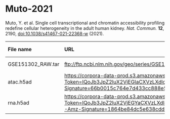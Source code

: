 # Muto-2021

Muto, Y. et al. Single cell transcriptional and chromatin accessibility profiling redefine cellular heterogeneity in the adult human kidney. *Nat. Commun.* **12**, 2190, [doi:10.1038/s41467-021-22368-w](https://doi.org/10.1038/s41467-021-22368-w) (2021).

| File name | URL | Access date | MD5SUM | Remark |
|:----------|:----|:------------|:-------|:-------|
|GSE151302_RAW.tar|ftp://ftp.ncbi.nlm.nih.gov/geo/series/GSE151nnn/GSE151302/suppl/GSE151302_RAW.tar|Nov 1, 2021|b3ef40144d85e1b7f99529a5dec8b8e7|https://www.ncbi.nlm.nih.gov/geo/query/acc.cgi?acc=GSE151302|
|atac.h5ad|https://corpora-data-prod.s3.amazonaws.com/ca108e66-2cc8-402d-b266-56276f27064c/local.h5ad?X-Amz-Algorithm=AWS4-HMAC-SHA256&X-Amz-Credential=ASIATLYQ5N5X6LSKXDRH%2F20211101%2Fus-west-2%2Fs3%2Faws4_request&X-Amz-Date=20211101T071728Z&X-Amz-Expires=604800&X-Amz-SignedHeaders=host&X-Amz-Security-Token=IQoJb3JpZ2luX2VjEGIaCXVzLXdlc3QtMiJIMEYCIQCAEA187FG70aoPxySozu2hVK2x%2FdyLdvl4VzRSuVb93gIhANXl4AaO%2FAexhx%2FpzNsotYqw2N8cVo3FHhyJ5Zepxi4lKvQDCPv%2F%2F%2F%2F%2F%2F%2F%2F%2F%2FwEQARoMMjMxNDI2ODQ2NTc1IgxMcYq%2BhDi32s7RtkcqyANpi7wW8M5KuKHdRyS0oAONbPZ06kOxdEf8g%2BVc0zrC%2Fn1ki%2FdqbRgV%2BgJFf8Pls0s2%2FxU1W38NSSb5ziZDxwztn7jSSFJropHr4IntuDDpVKWGN1o%2FEA1spxlmVNkpM%2F%2Fea9czKJVICQiEVXv9xbIMYRG9g5rlr1noOu639PQ8Rndsmiah5vYsMVz6Fz0Kgc6DyQ6YKeUjPsL2evrW38MD%2BiD8NLRtWF5YxZO9bfn0R%2FSjjZJtHNY8OA0N4nJYPUo%2BvWUkPAuB%2BlmsZznb0ofV2k6JJJBVt3j3ELrgRo5CdeFrG1Qfxf%2FVdw9%2BvzlF%2BYmURdnxCrg4IAW9HhLRVx8brVzDRLQWAWu0zdxgkhKvF5STwnuNkgIwRjUVqTSRIgAaIBLc6L5lkwImMTrjegeziXNqraTaavbpuzu27%2FefY1bCHuCVJLonvW%2FY%2FfpxA6CtO8eK9c%2FkGhn4Fif8Iu1NjRir5buigCcihm3R41ZfML%2BydSXvFEJUp3rK3oc8rVsfaCB4G%2F8bKeDJ3cczvW8R8TXK1YD%2B2Bg4mnjNjnm%2FivywP7T3kexLuOGyEi0wuTXbV0pwDqyyFKpYbk4F7DbdS46802tqOa0w8ZH9iwY6pAFgP1h1dMzuCi0WQ86EQ45SHsZyKuE6ygvCflHl9F5oiaahouD%2FPEbqwtjYYu2B1FRmQcNCn5LL4p7kE6WXGux8rrRgzbCy8sZUjw5RWsXky93L7xOoG47euRtWo3bmejr0VOdgNNzF%2F5E3eMreAbKmvcfn5J9NMzYwANQKYiFahsZRuNT8O%2Bm8lJ1712cnqkFeQXn4jS6oEj84x%2BkmEQQCtX7D6w%3D%3D&X-Amz-Signature=66b0015c764e7d433cc888e59b12366f6430bdee27370a73ddbffb3e4e711d38|Nov 1, 2021|6848fad62cc702b50a1afcc26deeeeab|https://cellxgene.cziscience.com/collections/9b02383a-9358-4f0f-9795-a891ec523bcc|
|rna.h5ad|https://corpora-data-prod.s3.amazonaws.com/b33cd78e-3a32-4bd1-b284-cac266d91719/local.h5ad?X-Amz-Algorithm=AWS4-HMAC-SHA256&X-Amz-Credential=ASIATLYQ5N5X3KTLIDVZ%2F20211101%2Fus-west-2%2Fs3%2Faws4_request&X-Amz-Date=20211101T074900Z&X-Amz-Expires=604800&X-Amz-SignedHeaders=host&X-Amz-Security-Token=IQoJb3JpZ2luX2VjEGYaCXVzLXdlc3QtMiJHMEUCIFSa81LrrizPPPHal8JnssTgotj65VfNJof%2BYpYshnkQAiEAg8wyuA2pY76rus%2BjW5w%2FifYJ8ugXRlQ5uTmefjUYbDIq9AMI%2F%2F%2F%2F%2F%2F%2F%2F%2F%2F%2F%2FARABGgwyMzE0MjY4NDY1NzUiDBKJuZHXew5ZvHqgFyrIA0gGoOcWHVKhA831xy%2FV5ey9vugB50i1%2BX%2FA29h9odymx8WuZr9%2FtyAk%2FoZhrI2EzQL%2BABDC%2B0jw9BoZmFbOhGzhR6So9mwE3R4Kq6CskfEAu7giNRLmIxOsoxkIeJ4LeECuj3wkTXO6FRrpbqXTse51wkKEGMcmqh54%2B5ATwrnuNMRfVs%2FGHPjYXEH7vThsNnfbrMHf8itAFQJ0y06TKj69zGmTtrr5hTdR9WpRLurjgJ1nAP1IWyUdynJY29Fsfu1mfxdX%2F1wY8OrEOFSv3cO07Kbj%2FpcTg%2BsLM%2F9IN7XVATeCo1XPDU3qQIx%2B92E2%2BjIa0a6UAXmExnGy%2Bf%2ByVoYsslbxPGNKS%2F44PDv0%2B3EukPzeMv1PKYc6meyu3hJahv7QL2%2FknmQ34t6lT%2BYuCg6MX5ofCknbJTnNPQb87%2Be0PmhR7NjVfLMAVsRNeMNfFrYi4CkNC4QtYag56q2%2FkbzuUFZOmw7TC6ZWwttthhFJ%2FlcJMbYiIwunJbLs8%2FVH%2FDb5LE815cvEato4GrVM1IE4q9F4mXkXfhjl3XTwWWXSpyiJrBSUIVl%2BoZ1BHdUK2ERXadQ%2BLJaHiYTW86ugdLfyOyTLE808oDDpgP6LBjqlAaP60X4enorCilF%2FO0Y5za9oDHLpLE72XPgmo7SRBIH8wn4RqUD1lf55TcbYAKmu6C31UnUvcz%2BMptDC7uVeLrUFLZ9nyqSGZEQMhBZ5lC2LrQ441Rie90qp3vUYO0%2BhUr%2FsWB%2BN0mob2dtpLX6zTXBPGsQRoq1vCT9DTIVOveOhdrHml4GPE%2B17alP8SbkG7poyPeM%2BJGNDX0cy%2F4svA1wLjG%2F5BQ%3D%3D&X-Amz-Signature=1864be84dc5e638cdd0f47d0a08c018a1499c85eaec8c2a6a76d54656c75e9fa|Nov 1, 2021|28fa00260b997bb8d23fd7ebc6733a58|https://cellxgene.cziscience.com/collections/9b02383a-9358-4f0f-9795-a891ec523bcc|

